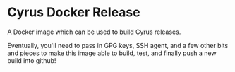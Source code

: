 Cyrus Docker Release
===

A Docker image which can be used to build Cyrus releases.

Eventually, you'll need to pass in GPG keys, SSH agent, and
a few other bits and pieces to make this image able to build,
test, and finally push a new build into github!
